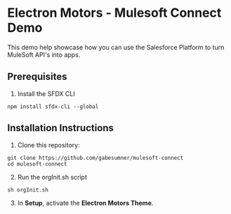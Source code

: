 # Electron Motors - Mulesoft Connect Demo

This demo help showcase how you can use the Salesforce Platform to turn MuleSoft API's into apps.

## Prerequisites

1. Install the SFDX CLI

```
npm install sfdx-cli --global
```

## Installation Instructions

1. Clone this repository:

```
git clone https://github.com/gabesumner/mulesoft-connect
cd mulesoft-connect
```

2. Run the orgInit.sh script
```
sh orgInit.sh
```

3. In **Setup**, activate the **Electron Motors Theme**.